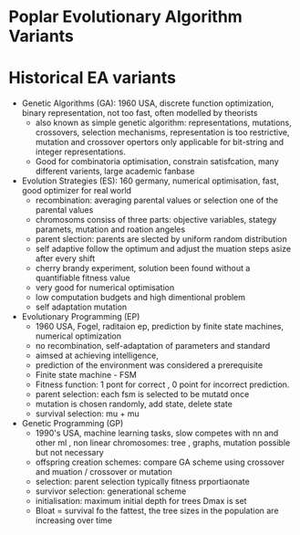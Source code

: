 # Poplar Evolutionary Algorithm Variants 

# Historical EA variants
- Genetic Algorithms (GA): 1960 USA, discrete function optimization, binary representation, not too fast, often modelled by theorists
  - also known as simple genetic algorithm: representations, mutations, crossovers, selection mechanisms, representation is too restrictive, mutation and crossover opertors only applicable for bit-string and integer representations. 
  - Good for combinatoria optimisation, constrain satisfcation, many different varients, large academic fanbase
- Evolution Strategies (ES): 160 germany, numerical optimisation, fast, good optimizer for real world 
  - recombination: averaging parental values or selection one of the parental values 
  - chromosoms consiss of three parts: objective variables, stategy paramets, mutation and roation angeles 
  - parent slection: parents are slected by uniform random distribution 
  - self adaptive follow the optimum and adjust the muation steps asize after every shift 
  - cherry brandy experiment, solution been found without a quantifiable fitness value
  - very good for numerical optimisation
  - low computation budgets and high dimentional problem 
  - self adaptation mutation
- Evolutionary Programming (EP)
  - 1960 USA, Fogel, raditaion ep, prediction by finite state machines, numerical optimization 
  - no recombination, self-adaptation of parameters and standard 
  - aimsed at achieving intelligence, 
  - prediction of the environment was considered a prerequisite 
  - Finite state machine - FSM 
  - Fitness function: 1 pont for correct , 0 point for incorrect prediction. 
  - parent selection: each fsm is selected to be mutatd once 
  - mutation is chosen randomly, add state, delete state
  - survival selection: mu + mu 
- Genetic Programming (GP)
  - 1990's USA, machine learning tasks, slow competes with nn and other ml , non linear chromosomes: tree , graphs, mutation possible but not necessary
  - offspring creation schemes: compare GA scheme using crossover and muation / crossover or mutation 
  - selection: parent selection typically fitness prportiaonate
  - survivor selection: generational scheme 
  - initialisation: maximum initial depth for trees Dmax is set
  - Bloat = survival fo the fattest, the tree sizes in the population are increasing over time 
